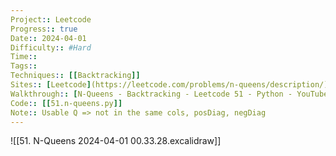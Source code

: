 ```yaml
---
Project:: Leetcode
Progress:: true
Date:: 2024-04-01
Difficulty:: #Hard
Time:: 
Tags:: 
Techniques:: [[Backtracking]]
Sites:: [Leetcode](https://leetcode.com/problems/n-queens/description/)
Walkthrough:: [N-Queens - Backtracking - Leetcode 51 - Python - YouTube](https://www.youtube.com/watch?v=Ph95IHmRp5M)
Code:: [[51.n-queens.py]]
Note:: Usable Q => not in the same cols, posDiag, negDiag
---
```


![[51. N-Queens 2024-04-01 00.33.28.excalidraw]]